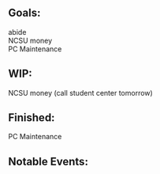 ## Goals:
abide\
NCSU money\
PC Maintenance

## WIP:
NCSU money (call student center tomorrow)

## Finished:
PC Maintenance

## Notable Events:

